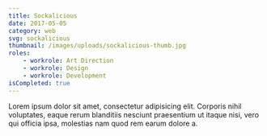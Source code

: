 ```yaml
---
title: Sockalicious
date: 2017-05-05
category: web
svg: sockalicious
thumbnail: /images/uploads/sockalicious-thumb.jpg
roles:
	- workrole: Art Direction
	- workrole: Design
	- workrole: Development
isCompleted: true
---
```


Lorem ipsum dolor sit amet, consectetur adipisicing elit. Corporis nihil voluptates, eaque rerum blanditiis nesciunt praesentium ut itaque nisi, vero qui officia ipsa, molestias nam quod rem earum dolore a.